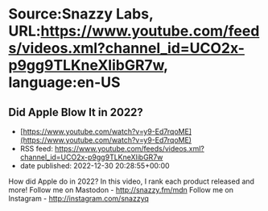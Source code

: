 # Source:Snazzy Labs, URL:https://www.youtube.com/feeds/videos.xml?channel_id=UCO2x-p9gg9TLKneXlibGR7w, language:en-US

## Did Apple Blow It in 2022?
 - [https://www.youtube.com/watch?v=y9-Ed7rqoME](https://www.youtube.com/watch?v=y9-Ed7rqoME)
 - RSS feed: https://www.youtube.com/feeds/videos.xml?channel_id=UCO2x-p9gg9TLKneXlibGR7w
 - date published: 2022-12-30 20:28:55+00:00

How did Apple do in 2022? In this video, I rank each product released and more!
Follow me on Mastodon - http://snazzy.fm/mdn
Follow me on Instagram - http://instagram.com/snazzyq

